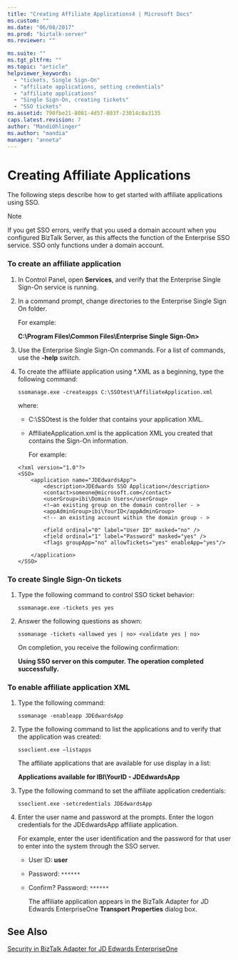 ```yaml
---
title: "Creating Affiliate Applications4 | Microsoft Docs"
ms.custom: ""
ms.date: "06/08/2017"
ms.prod: "biztalk-server"
ms.reviewer: ""

ms.suite: ""
ms.tgt_pltfrm: ""
ms.topic: "article"
helpviewer_keywords: 
  - "tickets, Single Sign-On"
  - "affiliate applications, setting credentials"
  - "affiliate applications"
  - "Single Sign-On, creating tickets"
  - "SSO tickets"
ms.assetid: 790fbe21-8081-4d57-803f-23014c8a3135
caps.latest.revision: 7
author: "MandiOhlinger"
ms.author: "mandia"
manager: "anneta"
---
```

# Creating Affiliate Applications
The following steps describe how to get started with affiliate applications using SSO.  
  
> [!NOTE]
>  If you get SSO errors, verify that you used a domain account when you configured BizTalk Server, as this affects the function of the Enterprise SSO service. SSO only functions under a domain account.  
  
### To create an affiliate application  
  
1. In Control Panel, open **Services**, and verify that the Enterprise Single Sign-On service is running.  
  
2. In a command prompt, change directories to the Enterprise Single Sign On folder.  
  
    For example:  
  
    **C:\Program Files\Common Files\Enterprise Single Sign-On>**  
  
3. Use the Enterprise Single Sign-On commands. For a list of commands, use the **-help** switch.  
  
4. To create the affiliate application using *.XML as a beginning, type the following command:  
  
    `ssomanage.exe -createapps C:\SSOtest\AffiliateApplication.xml`  
  
    where:  
  
   - C:\SSOtest is the folder that contains your application XML.  
  
   - AffiliateApplication.xml is the application XML you created that contains the Sign-On information.  
  
     For example:  
  
   ```  
   <?xml version="1.0"?>  
   <SSO>  
       <application name="JDEdwardsApp">  
           <description>JDEdwards SSO Application</description>  
           <contact>someone@microsoft.com</contact>  
           <userGroup>ibi\Domain Users</userGroup>  
           <!—an existing group on the domain controller - >   
           <appAdminGroup>ibi\YourID</appAdminGroup>  
           <!-- an existing account within the domain group - >   
  
           <field ordinal="0" label="User ID" masked="no" />  
           <field ordinal="1" label="Password" masked="yes" />  
           <flags groupApp="no" allowTickets="yes" enableApp="yes"/>  
  
       </application>  
   </SSO>  
   ```  
  
### To create Single Sign-On tickets  
  
1.  Type the following command to control SSO ticket behavior:  
  
     `ssomanage.exe -tickets yes yes`  
  
2.  Answer the following questions as shown:  
  
     `ssomanage -tickets <allowed yes | no> <validate yes | no>`  
  
     On completion, you receive the following confirmation:  
  
     **Using SSO server on this computer. The operation completed successfully.**  
  
### To enable affiliate application XML  
  
1. Type the following command:  
  
    `ssomanage -enableapp JDEdwardsApp`  
  
2. Type the following command to list the applications and to verify that the application was created:  
  
    `ssoclient.exe –listapps`  
  
    The affiliate applications that are available for use display in a list:  
  
    **Applications available for IBI\YourID - JDEdwardsApp**  
  
3. Type the following command to set the affiliate application credentials:  
  
    `ssoclient.exe -setcredentials JDEdwardsApp`  
  
4. Enter the user name and password at the prompts. Enter the logon credentials for the JDEdwardsApp affiliate application.  
  
    For example, enter the user identification and the password for that user to enter into the system through the SSO server.  
  
   - User ID: **user**  
  
   - Password: `******`  
  
   - Confirm? Password: `******`  
  
     The affiliate application appears in the BizTalk Adapter for JD Edwards EnterpriseOne **Transport Properties** dialog box.  
  
## See Also  
 [Security in BizTalk Adapter for JD Edwards EnterpriseOne](../core/security-in-biztalk-adapter-for-jd-edwards-enterpriseone.md)